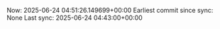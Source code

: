Now: 2025-06-24 04:51:26.149699+00:00 Earliest commit since sync: None Last sync: 2025-06-24 04:43:00+00:00
